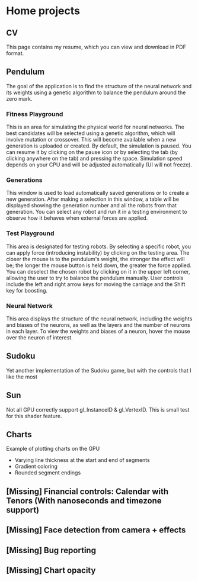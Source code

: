 # Home projects

## CV
This page contains my resume, which you can view and download in PDF format.

## Pendulum
The goal of the application is to find the structure of the neural network and its weights using a genetic algorithm to
balance the pendulum around the zero mark.

### Fitness Playground
This is an area for simulating the physical world for neural networks. The best candidates will be selected using a
genetic algorithm, which will involve mutation or crossover. This will become available when a new generation is
uploaded or created. By default, the simulation is paused. You can resume it by clicking on the pause icon or by
selecting the tab (by clicking anywhere on the tab) and pressing the space. Simulation speed depends on your CPU and
will be adjusted automatically (UI will not freeze).

### Generations
This window is used to load automatically saved generations or to create a new generation. After making a selection in
this window, a table will be displayed showing the generation number and all the robots from that generation. You can
select any robot and run it in a testing environment to observe how it behaves when external forces are applied.

### Test Playground
This area is designated for testing robots. By selecting a specific robot, you can apply force (introducing instability)
by clicking on the testing area. The closer the mouse is to the pendulum's weight, the stronger the effect will be; the
longer the mouse button is held down, the greater the force applied. You can deselect the chosen robot by clicking on it
in the upper left corner, allowing the user to try to balance the pendulum manually. User controls include the left and
right arrow keys for moving the carriage and the Shift key for boosting.

### Neural Network
This area displays the structure of the neural network, including the weights and biases of the neurons, as well as the
layers and the number of neurons in each layer. To view the weights and biases of a neuron, hover the mouse over the
neuron of interest.

## Sudoku
Yet another implementation of the Sudoku game, but with the controls that I like the most

## Sun
Not all GPU correctly support gl_InstanceID & gl_VertexID. This is small test for this shader feature.

## Charts
Example of plotting charts on the GPU
* Varying line thickness at the start and end of segments
* Gradient coloring
* Rounded segment endings


## [Missing] Financial controls: Calendar with Tenors (With nanoseconds and timezone support)
## [Missing] Face detection from camera + effects
## [Missing] Bug reporting
## [Missing] Chart opacity